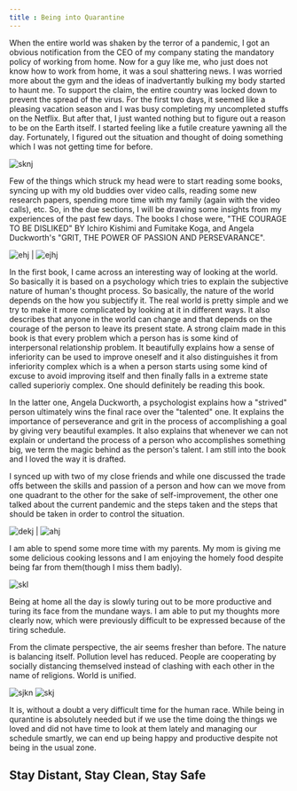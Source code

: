 ```yaml
---
title : Being into Quarantine
---
```


When the entire world was shaken by the terror of a pandemic, I got an obvious notification from the 
CEO of my company stating the mandatory policy of working from home. Now for a guy like me, who just 
does not know how to work from home, it was a soul shattering news. I was worried more about the gym 
and the ideas of inadvertantly bulking my body started to haunt me. To support the claim, the entire 
country was locked down to prevent the spread of the virus. For the first two days, it seemed like a 
pleasing vacation season and I was busy completing my uncompleted stuffs on the Netflix. But after 
that, I just wanted nothing but to figure out a reason to be on the Earth itself. I started feeling 
like a futile creature yawning all the day. Fortunately, I figured out the situation and thought of 
doing something which I was not getting time for before. 

![sknj](https://media.graytvinc.com/images/810*607/coronavirus14.jpg)

Few of the things which struck my head were to start reading some books, syncing up with my old 
buddies over video calls, reading some new research papers, spending more time with my family
(again with the video calls), etc. So, in the due sections, I will be drawing some insights from 
my experiences of the past few days. The books I chose were, "THE COURAGE TO BE DISLIKED" BY Ichiro 
Kishimi and Fumitake Koga, and Angela Duckworth's "GRIT, THE POWER OF PASSION AND PERSEVARANCE".

![ehj](https://d3525k1ryd2155.cloudfront.net/h/385/148/1238148385.0.m.jpg) |
![ejhj](https://i.pinimg.com/originals/72/ca/d4/72cad4c66afbefc20d6f126d7a3aec37.jpg)

In the first book, I came across an interesting way of looking at the world. So basically it is based 
on a psychology which tries to explain the subjective nature of human's thought process. So basically, 
the nature of the world depends on the how you subjectify it. The real world is pretty simple and we 
try to make it more complicated by looking at it in different ways. It also describes that anyone in 
the world can change and that depends on the courage of the person to leave its present state. A strong
claim made in this book is that every problem which a person has is some kind of interpersonal relationship 
problem. It beautifully explains how a sense of inferiority can be used to improve oneself and it also 
distinguishes it from inferiority complex which is a when a person starts using some kind of excuse to avoid 
improving itself and then finally falls in a extreme state called superioriy complex. One should definitely be 
reading this book.


In the latter one, Angela Duckworth, a psychologist explains how a "strived" person ultimately wins the 
final race over the "talented" one. It explains the importance of perseverance and grit in the process of 
accomplishing a goal by giving very beautiful examples. It also explains that whenever we can not explain 
or undertand the process of a person who accomplishes something big, we term the magic behind as the person's 
talent. I am still into the book and I loved the way it is drafted.


I synced up with two of my close friends and while one discussed the trade offs between the skills and 
passion of a person and how can we move from one quadrant to the other for the sake of self-improvement, 
the other one talked about the current pandemic and the steps taken and the steps that should be taken in 
order to control the situation.

![dekj](https://i1.wp.com/www.queercents.com/wordpress/wp-content/uploads/2007/04/gridcombo.gif) | 
![ahj](https://i.ytimg.com/vi/fXrPvld4q-0/maxresdefault.jpg)

I am able to spend some more time with my parents. My mom is giving me some delicious cooking lessons 
and I am enjoying the homely food despite being far from them(though I miss them badly). 

![skl](https://www.psychologies.co.uk/sites/default/files/styles/psy2_page_header/public/wp-content/uploads/2013/04/family.gif)

Being at home all the day is slowly turing out to be more productive and turing its face from the mundane 
ways. I am able to put my thoughts more clearly now, which were previously difficult to be expressed because 
of the tiring schedule.

From the climate perspective, the air seems fresher than before. The nature is balancing itself. 
Pollution level has reduced. People are cooperating by socially distancing themselved instead of clashing with each other in the name of religions. World is unified. 

![sjkn](https://www.wewishes.com/wp-content/uploads/2019/09/wed.jpg) ![skj](https://www.gannett-cdn.com/presto/2020/03/13/USAT/2e79fc5f-d2ad-4a62-8d02-e23bfd0b7600-RectThumb_SocialDistancing.png)

It is, without a doubt a very difficult time for the human race. While being in qurantine is absolutely needed but 
if we use the time doing the things we loved and did not have time to look at them lately and managing our schedule
smartly, we can end up being happy and productive despite not being in the usual zone.

## Stay Distant, Stay Clean, Stay Safe
